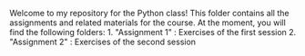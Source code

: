 Welcome to my repository for the Python class! This folder contains all the assignments and related materials for the course.
At the moment, you will find the following folders: 
	1. "Assignment 1" : Exercises of the first session
 	2. "Assignment 2" : Exercises of the second session 
